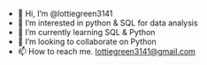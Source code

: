 - 👋 Hi, I’m @lottiegreen3141
- 👀 I’m interested in python & SQL for data analysis
- 🌱 I’m currently learning SQL & Python
- 💞️ I’m looking to collaborate on Python
- 📫 How to reach me. lottiegreen3141@gmail.com 

<!---
lottiegreen3141/lottiegreen3141 is a ✨ special ✨ repository because its `README.md` (this file) appears on your GitHub profile.
You can click the Preview link to take a look at your changes.
--->
